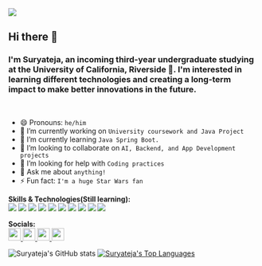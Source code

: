 <img src = "https://user-images.githubusercontent.com/74038190/225813708-98b745f2-7d22-48cf-9150-083f1b00d6c9.gif"/>

</br>


## Hi there 👋
### I'm Suryateja, an incoming third-year undergraduate studying at the University of California, Riverside 🏫. I'm interested in learning different technologies and creating a long-term impact to make better innovations in the future.

 <br/>
  
 - 😄 Pronouns: `he/him`
 - 🔭 I’m currently working on `University coursework and Java Project`
 - 🌱 I’m currently learning `Java Spring Boot.`
 - 👯 I’m looking to collaborate on `AI, Backend, and App Development projects`
 - 🤔 I’m looking for help with `Coding practices`
 - 💬 Ask me about `anything!`
 - ⚡ Fun fact: `I'm a huge Star Wars fan` 
 
 
**Skills & Technologies(Still learning):**
<br/>
<img src = "https://img.shields.io/badge/React-20232A?style=for-the-badge&logo=react&logoColor=61DAFB"/>
<img src = "https://img.shields.io/badge/python-3670A0?style=for-the-badge&logo=python&logoColor=ffdd54"/>
<img src = "https://img.shields.io/badge/java-%23ED8B00.svg?style=for-the-badge&logo=openjdk&logoColor=white"/>
<img src = "https://img.shields.io/badge/Tailwind_CSS-38B2AC?style=for-the-badge&logo=tailwind-css&logoColor=white"/>
<img src = "https://img.shields.io/badge/VSCode-0078D4?style=for-the-badge&logo=visual%20studio%20code&logoColor=white"/>
<img src = "https://img.shields.io/badge/C%2B%2B-00599C?style=for-the-badge&logo=c%2B%2B&logoColor=white"/>
<img src = "https://img.shields.io/badge/HTML5-E34F26?style=for-the-badge&logo=html5&logoColor=white"/>
<img src = "https://img.shields.io/badge/Linux-FCC624?style=for-the-badge&logo=linux&logoColor=black"/>
<img src = "https://img.shields.io/badge/CSS3-1572B6?style=for-the-badge&logo=css3&logoColor=white"/>
<img src = "https://img.shields.io/badge/GIT-E44C30?style=for-the-badge&logo=git&logoColor=white"/>
 <br/>

**Socials:**<br/>
<a href = "https://github.com/SuryatejaDuvvuri"> <!--Github-->
  <img src = "https://img.shields.io/badge/GitHub-100000?style=for-the-badge&logo=github&logoColor=white" height = "25px"/>
</a>
<a href = "https://www.linkedin.com/in/suryateja-duvvuri-22b377162/"> <!--Github-->
  <img src = "https://img.shields.io/badge/LinkedIn-0077B5?style=for-the-badge&logo=linkedin&logoColor=white" height = "25px"/>
</a>
<a href = "https://twitter.com/SuryatejaDuvvu1"> <!--Github-->
  <img src = "https://img.shields.io/badge/Twitter-1DA1F2?style=for-the-badge&logo=twitter&logoColor=white" height = "25px"/>
</a>
<a href = "https://calendly.com/suryateja-duvvuri/30min"> <!--Calendly-->
   <img src = "https://img.shields.io/badge/Zoom-2D8CFF?style=for-the-badge&logo=zoom&logoColor=white" height = "25px"/>
 </a>

 
<!-- <img src = "https://img.shields.io/badge/firebase-ffca28?style=for-the-badge&logo=firebase&logoColor=black"/> -->

<!--
**SuryatejaDuvvuri/suryatejaduvvuri** is a ✨ _special_ ✨ repository because its `README.md` (this file) appears on your GitHub profile.

Here are some ideas to get you started:

- 🔭 I’m currently working on ...
- 🌱 I’m currently learning ...
- 👯 I’m looking to collaborate on ...
- 🤔 I’m looking for help with ...
- 💬 Ask me about ...
- 📫 How to reach me: ...
- 😄 Pronouns: ...
- ⚡ Fun fact: ...
-->
![Suryateja's GitHub stats](https://github-readme-stats.vercel.app/api?username=SuryatejaDuvvuri&show_icons=true&count_private=true&theme=tokyonight)
[![Suryateja's Top Languages](https://github-readme-stats.vercel.app/api/top-langs/?username=suryatejaduvvuri)](https://github.com/anuraghazra/github-readme-stats)
